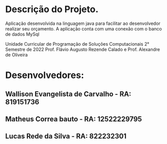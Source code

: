 # Descrição do Projeto.

Aplicação desenvolvida na linguagem java para facilitar ao desenvolvedor realizar seu orçamento.
A aplicação conta com uma conexão com o banco de dados MySql

Unidade Curricular de Programação de Soluções Computacionais 2° Semestre de 2022
Prof. Flávio Augusto Rezende Calado e
Prof. Alexandre de Oliveira

# Desenvolvedores: 
## Wallison Evangelista de Carvalho - RA: 819151736
## Matheus Correa bauto - RA: 12522229795
## Lucas Rede da Silva - RA: 822232301



